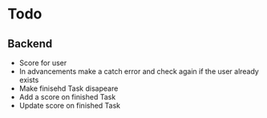 # Todo

## Backend
- Score for user
- In advancements make a catch error and check again if the user already exists
- Make finisehd Task disapeare
- Add a score on finished Task
- Update score on finished Task
